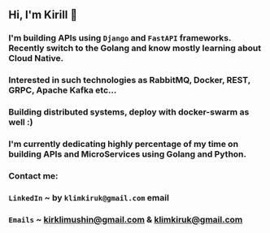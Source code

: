 ## Hi, I'm Kirill 👋
### I'm building APIs using `Django` and `FastAPI` frameworks. Recently switch to the Golang and know mostly learning about Cloud Native.
### Interested in such technologies as RabbitMQ, Docker, REST, GRPC, Apache Kafka etc...

### Building distributed systems, deploy with docker-swarm as well :)

### I'm currently dedicating highly percentage of my time on building APIs and MicroServices using Golang and Python.
### Contact me:

### `LinkedIn` ~ by `klimkiruk@gmail.com` email
### `Emails` ~ kirklimushin@gmail.com & klimkiruk@gmail.com
